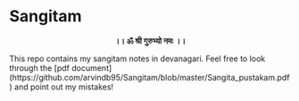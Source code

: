 # Sangitam
<p align="center">
  <b>।। ॐ श्री गुरुभ्यो नमः ।।</b>
</p>
This repo contains my sangitam notes in devanagari. Feel free to look through the [pdf document](https://github.com/arvindb95/Sangitam/blob/master/Sangita_pustakam.pdf) and point out my mistakes!
